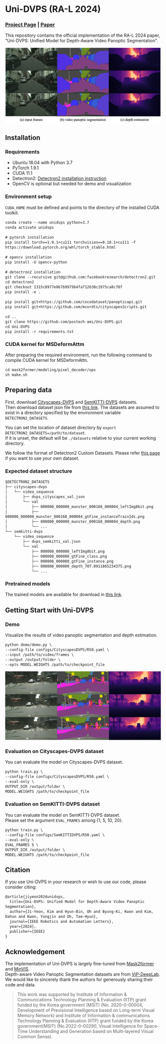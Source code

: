 # Uni-DVPS (RA-L 2024)
### [Project Page](https://jiyeon-k1m.github.io/uni-dvps) | [Paper](https://ieeexplore.ieee.org/document/10517661)
This repository contains the official implementation of the RA-L 2024 paper, 
"Uni-DVPS: Unified Model for Depth-Aware Video Panoptic Segmentation".

<img alt="teaser" src="assets/teaser.png">

## Installation
### Requirements
- Ubuntu 18.04 with Python 3.7
- PyTorch 1.9.1
- CUDA 11.1
- Detectron2: [Detectron2 installation instruction](https://detectron2.readthedocs.io/en/latest/tutorials/install.html)
- OpenCV is optional but needed for demo and visualization

### Environment setup
`CUDA_HOME` must be defined and points to the directory of the installed CUDA toolkit.
```shell
conda create --name unidvps python=3.7
conda activate unidvps

# pytorch installation
pip install torch==1.9.1+cu111 torchvision==0.10.1+cu111 -f https://download.pytorch.org/whl/torch_stable.html

# opencv installation
pip install -U opencv-python

# detectron2 installation
git clone --recursive git@github.com:facebookresearch/detectron2.git
cd detectron2
git checkout 1315c8977e867b9979b4fa712638c1975ca8c78f
pip install -e .

pip install git+https://github.com/cocodataset/panopticapi.git
pip install git+https://github.com/mcordts/cityscapesScripts.git

cd ..
git clone https://github.com/postech-ami/Uni-DVPS.git
cd Uni-DVPS
pip install -r requirements.txt
```
### CUDA kernel for MSDeformAttm
After preparing the required environment, run the following command to compile CUDA kernel for MSDeformAttn.

```shell
cd mask2former/modeling/pixel_decoder/ops
sh make.sh
```

## Preparing data
First, download [Cityscapes-DVPS](https://github.com/joe-siyuan-qiao/ViP-DeepLab/blob/master/cityscapes-dvps/README.md) and [SemKITTI-DVPS](https://github.com/joe-siyuan-qiao/ViP-DeepLab/tree/master/semkitti-dvps) datasets.   
Then download dataset json file from [this link](https://drive.google.com/drive/folders/1mVnO-bnwblx9sgPPqtfQ6_zMyky9GpC5?usp=sharing).
The datasets are assumed to exist in a directory specified by the environment variable `DETECTRON2_DATASETS`.

You can set the location of dataset directory by ```export DETECTRON2_DATASETS=/path/to/dataset```.   
If it is unset, the default will be `./datasets` relative to your current working directory.

We follow the format of Detectron2 Custom Datasets. Please refer [this page](https://detectron2.readthedocs.io/en/latest/tutorials/datasets.html) if you want to use your own dataset.   

### Expected dataset structure
```
$DETECTRON2_DATASETS
├── cityscapes-dvps
│   └── video_sequence
│       ├── dvps_cityscapes_val.json
│       └── val
│           ├── 000000_000000_munster_000168_000004_leftImg8bit.png
│           ├── 000000_000000_munster_000168_000004_gtFine_instanceTrainIds.png
│           ├── 000000_000000_munster_000168_000004_depth.png
│           └── ...
└── semkitti-dvps
    └── video_sequence
        ├── dvps_semkitti_val.json
        └── val
            ├── 000008_000000_leftImg8bit.png  
            ├── 000008_000000_gtFine_class.png             
            ├── 000008_000000_gtFine_instance.png
            ├── 000008_000000_depth_707.0911865234375.png
            └── ...
```

### Pretrained models
The trained models are available for download in [this link](https://drive.google.com/drive/folders/1PCIoEbvv6U3Te2M3iZrp9ys2_kDa-Xvm?usp=sharing).

## Getting Start with Uni-DVPS
### Demo
Visualize the results of video panoptic segmentation and depth estimation.
```shell
python demo/demo.py \
--config-file configs/CityscapesDVPS/R50.yaml \
--input /path/to/video/frames \
--output /output/folder \
--opts MODEL.WEIGHTS /path/to/checkpoint_file
```
<img alt="demo" src="assets/demo.png">

### Evaluation on Cityscapes-DVPS dataset
You can evaluate the model on Cityscapes-DVPS dataset.
```shell
python train.py \
--config-file configs/CityscapesDVPS/R50.yaml \
--eval-only \
OUTPUT_DIR /output/folder \
MODEL.WEIGHTS /path/to/checkpoint_file
```

### Evaluation on SemKITTI-DVPS dataset

You can evaluate the model on SemKITTI-DVPS dataset.   
Please set the argument `EVAL_FRAMES` among {1, 5, 10, 20}.

```shell
python train.py \
--config-file configs/SemKITTIDVPS/R50.yaml \
--eval-only \
EVAL_FRAMES 5 \
OUTPUT_DIR /output/folder \
MODEL.WEIGHTS /path/to/checkpoint_file
```
## Citation
If you use Uni-DVPS in your research or wish to use our code, please consider citing:
```
@article{jiyeon2024unidvps,
  title={Uni-DVPS: Unified Model for Depth-Aware Video Panoptic Segmentation},
  author={Ji-Yeon, Kim and Hyun-Bin, Oh and Byung-Ki, Kwon and Kim, Dahun and Kwon, Yongjin and Oh, Tae-Hyun},
  journal={IEEE Robotics and Automation Letters},
  year={2024},
  publisher={IEEE}
}
```

## Acknowledgement
The implementation of Uni-DVPS is largely fine-tuned from [Mask2former](https://github.com/facebookresearch/Mask2Former) and [MinVIS](https://github.com/NVlabs/MinVIS).   
Depth-aware Video Panoptic Segmentation datasets are from [ViP-DeepLab](https://github.com/joe-siyuan-qiao/ViP-DeepLab).   
We would like to sincerely thank the authors for generously sharing their code and data.

> This work was supported by Institute of Information & Communications Technology Planning & Evaluation (IITP) grant funded by the Korea government (MSIT) (No. 2020-0-00004, Development of Previsional Intelligence based on Long-term Visual Memory Network) and Institute of Information & communications Technology Planning \& Evaluation (IITP) grant funded by the Korea government(MSIT) (No.2022-0-00290, Visual Intelligence for Space-Time Understanding and Generation based on Multi-layered Visual Common Sense).